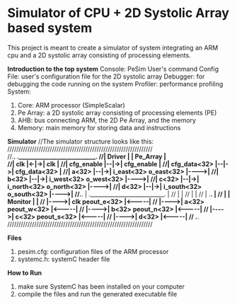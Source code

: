 # Simulator of CPU + 2D Systolic Array based system
This project is meant to create a simulator of system integrating an ARM cpu and a 2D systolic array consisting of processing elements. 

**Introduction to the top system**
Console: PeSim User's command
Config File: user's configuration file for the 2D systolic array
Debugger: for debugging the code running on the system
Profiler: performance profiling
System: 
1) Core: ARM processor (SimpleScalar)
2) Pe Array: a 2D systolic array consisting of processing elements (PE)
3) AHB: bus connecting ARM, the 2D Pe Array, and the memory
4) Memory: main memory for storing data and instructions


**Simulator**
//The simulator structure looks like this:
/////////////////////////////////////////////////////////////////  
//.______________________.     .__________________________.
//|  Driver              |     |  Pe_Array                |   
//|                  clk |<-|->| clk                      |
//|           cfg_enable |--|->| cfg_enable               |
//|         cfg_data<32> |--|->| cfg_data<32>             |
//|                a<32> |--|->| i_east<32>    o_east<32> |---->|
//|                b<32> |--|->| i_west<32>    o_west<32> |---->|
//|                c<32> |--|->| i_north<32>  o_north<32> |---->|
//|                d<32> |--|->| i_south<32>  o_south<32> |---->|
//.______________________.  |  .__________________________.     |
//                          |                                   |
//                          |                                   |
//                          |     .______________________.      |
//                          |     |  Monitor             |      |
//                          |---->| clk      peout_e<32> |<-----|
//                          |---->| a<32>    peout_w<32> |<-----|
//                          |---->| b<32>    peout_n<32> |<-----|
//                          |---->| c<32>    peout_s<32> |<-----|
//                          |---->| d<32>                |<-----|
//                                .______________________.
/////////////////////////////////////////////////////////////////

**Files**
1. pesim.cfg: configuration files of the ARM processor
2. systemc.h: systemC header file

**How to Run**
1. make sure SystemC has been installed on your computer
2. compile the files and run the generated executable file






 
